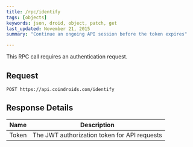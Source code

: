 ```yaml
---
title: /rpc/identify
tags: [objects]
keywords: json, droid, object, patch, get
last_updated: November 21, 2015
summary: "Continue an ongoing API session before the token expires"

---
```


This RPC call requires an authentication request.

## Request

```HTTP
POST https://api.coindroids.com/identify
```

## Response Details

|Name | Description|
|----|----|
|Token| The JWT authorization token for API requests|


